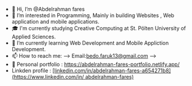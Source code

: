 - 👋 Hi, I’m @Abdelrahman fares
- 👀 I’m interested in Programming, Mainly in building Websites , Web application and mobile applications.
- 🎓  I'm currently studying Creative Computing at St. Pölten University of Applied Sciences.
- 🌱 I’m currently learning Web Development and Mobile Appliction Development.  
- 📫 How to reach me: --> Email:bedo.faruk13@gmail.com -->
- 📑 Personal portfolio : https://abdelrahman-fares-portfolio.netlify.app/
- Linkden profile : [[linkedin.com/in/abdelrahman-fares-a654271b8](https://www.linkedin.com/in/
abdelrahman-fares)](https://www.linkedin.com/in/abdelrahman-fares)

<!---
bedofares/bedofares is a ✨ special ✨ repository because its `README.md` (this file) appears on your GitHub profile.
You can click the Preview link to take a look at your changes.
--->
